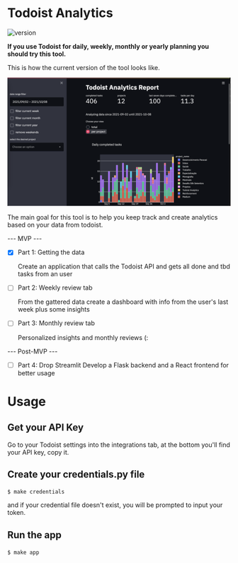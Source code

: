 # Todoist Analytics

![version](https://img.shields.io/badge/version-0.0.0-brightgreen)

<b>
If you use Todoist for daily, weekly, monthly or yearly planning you should try this tool.
</b>

This is how the current version of the tool looks like.

<img src='assets/images/dashboard_sample.png'>


The main goal for this tool is to help you keep track and create analytics based on your data from todoist.


--- MVP ---
- [x] Part 1: Getting the data
  
  Create an application that calls the Todoist API and gets all done and tbd tasks from an user
- [ ] Part 2: Weekly review tab
  
  From the gattered data create a dashboard with info from the user's last week plus some insights
- [ ] Part 3: Monthly review tab
  
  Personalized insights and monthly reviews (:

--- Post-MVP ---
- [ ] Part 4: Drop Streamlit
Develop a Flask backend and a React frontend for better usage

# Usage

## Get your API Key
Go to your Todoist settings into the integrations tab, at the bottom you'll find your API key, copy it.

## Create your credentials.py file

`$ make credentials`

and if your credential file doesn't exist, you will be prompted to input your token.

## Run the app

`$ make app`
